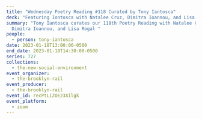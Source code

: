 ```yaml
---
title: "Wednesday Poetry Reading #118 Curated by Tony Iantosca"
deck: "Featuring Iontosca with Natalee Cruz, Dimitra Ioannou, and Lisa Rogal "
summary: "Tony Iantosca curates our 118th Poetry Reading with Natalee Cruz,
  Dimitra Ioannou, and Lisa Rogal "
people:
  - person: tony-iantosca
date: 2023-01-18T13:00:00-0500
end_date: 2023-01-18T14:30:00-0500
series: 727
collections:
  - the-new-social-environment
event_organizer:
  - the-brooklyn-rail
event_producer:
  - the-brooklyn-rail
event_id: recPtLiZOE23Xilgk
event_platform:
  - zoom
---
```

